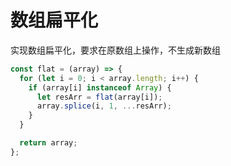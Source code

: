 # 数组扁平化

实现数组扁平化，要求在原数组上操作，不生成新数组

```js
const flat = (array) => {
  for (let i = 0; i < array.length; i++) {
    if (array[i] instanceof Array) {
      let resArr = flat(array[i]);
      array.splice(i, 1, ...resArr);
    }
  }

  return array;
};
```
